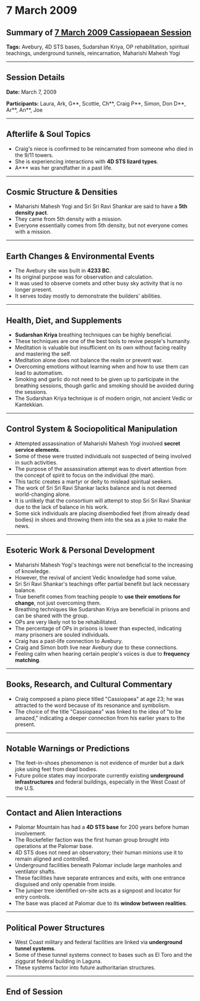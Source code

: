 # 7 March 2009

## Summary of [7 March 2009 Cassiopaean Session](https://cassiopaea.org/forum/threads/session-7-march-2009.12369/)

**Tags:** Avebury, 4D STS bases, Sudarshan Kriya, OP rehabilitation, spiritual teachings, underground tunnels, reincarnation, Maharishi Mahesh Yogi

---

## Session Details

**Date:** March 7, 2009

**Participants:** Laura, Ark, G**, Scottie, Ch**, Craig P**, Simon, Don D**, Ar**, An**, Joe

---

## Afterlife & Soul Topics

- Craig's niece is confirmed to be reincarnated from someone who died in the 9/11 towers.
- She is experiencing interactions with **4D STS lizard types**.
- A*** was her grandfather in a past life.

---

## Cosmic Structure & Densities

- Maharishi Mahesh Yogi and Sri Sri Ravi Shankar are said to have a **5th density pact**.
- They came from 5th density with a mission.
- Everyone essentially comes from 5th density, but not everyone comes with a mission.

---

## Earth Changes & Environmental Events

- The Avebury site was built in **4233 BC**.
- Its original purpose was for observation and calculation.
- It was used to observe comets and other busy sky activity that is no longer present.
- It serves today mostly to demonstrate the builders' abilities.

---

## Health, Diet, and Supplements

- **Sudarshan Kriya** breathing techniques can be highly beneficial.
- These techniques are one of the best tools to revive people's humanity.
- Meditation is valuable but insufficient on its own without facing reality and mastering the self.
- Meditation alone does not balance the realm or prevent war.
- Overcoming emotions without learning when and how to use them can lead to automatism.
- Smoking and garlic do not need to be given up to participate in the breathing sessions, though garlic and smoking should be avoided during the sessions.
- The Sudarshan Kriya technique is of modern origin, not ancient Vedic or Kantekkian.

---

## Control System & Sociopolitical Manipulation

- Attempted assassination of Maharishi Mahesh Yogi involved **secret service elements**.
- Some of these were trusted individuals not suspected of being involved in such activities.
- The purpose of the assassination attempt was to divert attention from the concept of spirit to focus on the individual (the man).
- This tactic creates a martyr or deity to mislead spiritual seekers.
- The work of Sri Sri Ravi Shankar lacks balance and is not deemed world-changing alone.
- It is unlikely that the consortium will attempt to stop Sri Sri Ravi Shankar due to the lack of balance in his work.
- Some sick individuals are placing disembodied feet (from already dead bodies) in shoes and throwing them into the sea as a joke to make the news.

---

## Esoteric Work & Personal Development

- Maharishi Mahesh Yogi's teachings were not beneficial to the increasing of knowledge.
- However, the revival of ancient Vedic knowledge had some value.
- Sri Sri Ravi Shankar's teachings offer partial benefit but lack necessary balance.
- True benefit comes from teaching people to **use their emotions for change**, not just overcoming them.
- Breathing techniques like Sudarshan Kriya are beneficial in prisons and can be shared with the group.
- OPs are very likely not to be rehabilitated.
- The percentage of OPs in prisons is lower than expected, indicating many prisoners are souled individuals.
- Craig has a past-life connection to Avebury.
- Craig and Simon both live near Avebury due to these connections.
- Feeling calm when hearing certain people's voices is due to **frequency matching**.

---

## Books, Research, and Cultural Commentary

- Craig composed a piano piece titled "Cassiopaea" at age 23; he was attracted to the word because of its resonance and symbolism.
- The choice of the title "Cassiopaea" was linked to the idea of "to be amazed," indicating a deeper connection from his earlier years to the present.

---

## Notable Warnings or Predictions

- The feet-in-shoes phenomenon is not evidence of murder but a dark joke using feet from dead bodies.
- Future police states may incorporate currently existing **underground infrastructures** and federal buildings, especially in the West Coast of the U.S.

---

## Contact and Alien Interactions

- Palomar Mountain has had a **4D STS base** for 200 years before human involvement.
- The Rockefeller faction was the first human group brought into operations at the Palomar base.
- 4D STS does not need an observatory; their human minions use it to remain aligned and controlled.
- Underground facilities beneath Palomar include large manholes and ventilator shafts.
- These facilities have separate entrances and exits, with one entrance disguised and only openable from inside.
- The juniper tree identified on-site acts as a signpost and locator for entry controls.
- The base was placed at Palomar due to its **window between realities**.

---

## Political Power Structures

- West Coast military and federal facilities are linked via **underground tunnel systems**.
- Some of these tunnel systems connect to bases such as El Toro and the ziggurat federal building in Laguna.
- These systems factor into future authoritarian structures.

---

## End of Session